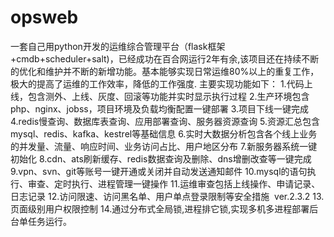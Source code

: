 # opsweb
一套自己用python开发的运维综合管理平台（flask框架+cmdb+scheduler+salt)，已经成功在百合网运行2年有余,该项目还在持续不断的优化和维护并不断的新增功能。基本能够实现日常运维80%以上的重复工作，极大的提高了运维的工作效率，降低的工作强度.
主要实现功能如下：
  1.代码上线，包含测外、上线、灰度、回滚等功能并实时显示执行过程
  2.生产环境包含php、nginx、jobss，项目环境及负载均衡配置一键部署
  3.项目下线一键完成
  4.redis慢查询、数据库表查询、应用部署查询、服务器资源查询
  5.资源汇总包含mysql、redis、kafka、kestrel等基础信息
  6.实时大数据分析包含各个线上业务的并发量、流量、响应时间、业务访问占比、用户地区分布
  7.新服务器系统一键初始化
  8.cdn、ats刷新缓存、redis数据查询及删除、dns增删改查等一键完成
  9.vpn、svn、git等账号一键开通或关闭并自动发送通知邮件
  10.mysql的语句执行、审查、定时执行、进程管理一键操作
  11.运维审查包括上线操作、申请记录、日志记录
  12.访问限速、访问黑名单、用户单点登录限制等安全措施
  ver.2.3.2
  13.页面级别用户权限控制
  14.通过分布式全局锁,进程排它锁,实现多机多进程部署后台单任务运行。
